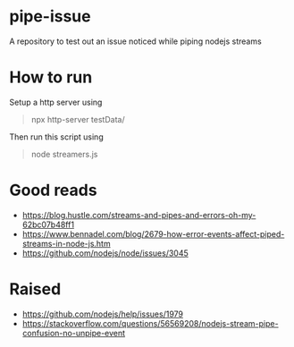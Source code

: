 # pipe-issue
A repository to test out an issue noticed while piping nodejs streams

# How to run
Setup a http server using
> npx http-server testData/

Then run this script using
> node streamers.js

# Good reads

 * https://blog.hustle.com/streams-and-pipes-and-errors-oh-my-62bc07b48ff1
 * https://www.bennadel.com/blog/2679-how-error-events-affect-piped-streams-in-node-js.htm
 * https://github.com/nodejs/node/issues/3045

# Raised

 * https://github.com/nodejs/help/issues/1979
 * https://stackoverflow.com/questions/56569208/nodejs-stream-pipe-confusion-no-unpipe-event